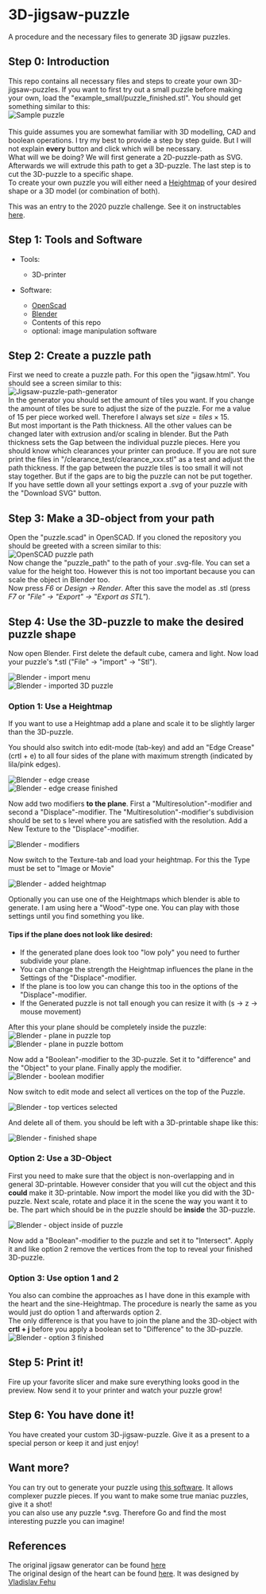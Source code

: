 # 3D-jigsaw-puzzle
A procedure and the necessary files to generate 3D jigsaw puzzles.

## Step 0: Introduction

This repo contains all necessary files and steps to create your own 3D-jigsaw-puzzles.
If you want to first try out a small puzzle before making your own, load the "example_small/puzzle_finished.stl".
You should get something similar to this:<br>
![Sample puzzle](https://github.com/adam-p/markdown-here/raw/master/src/common/images/icon48.png )
<br>
<br>
This guide assumes you are somewhat familiar with 3D modelling, CAD and boolean operations.
I try my best to provide a step by step guide.
But I will not explain **every** button and click which will be necessary.<br>
What will we be doing?
We will first generate a 2D-puzzle-path as SVG.
Afterwards we will extrude this path to get a 3D-puzzle.
The last step is to cut the 3D-puzzle to a specific shape. <br>
To create your own puzzle you will either need a [Heightmap](https://en.wikipedia.org/wiki/Heightmap) of your desired shape or a 3D model (or combination of both).

This was an entry to the 2020 puzzle challenge.
See it on instructables [here]().


## Step 1: Tools and Software

* Tools:
    * 3D-printer

* Software:
  * [OpenScad](https://www.openscad.org/)
  * [Blender](https://www.blender.org/)
  * Contents of this repo
  * optional: image manipulation software

## Step 2: Create a puzzle path
First we need to create a puzzle path.
For this open the "jigsaw.html".
You should see a screen similar to this: <br>
![Jigsaw-puzzle-path-generator](images/jigsaw_puzzle_generator.PNG) <br>
In the generator you should set the amount of tiles you want.
If you change the amount of tiles be sure to adjust the size of the puzzle.
For me a value of 15 per piece worked well.
Therefore I always set $size = tiles \times 15$.<br>
But most important is the Path thickness.
All the other values can be changed later with extrusion and/or scaling in blender.
But the Path thickness sets the Gap between the individual puzzle pieces.
Here you should know which clearances your printer can produce.
If you are not sure print the files in "/clearance_test/clearance_xxx.stl" as a test and adjust the path thickness.
If the gap between the puzzle tiles is too small it will not stay together. But if the gaps are to big the puzzle can not be put together.<br>
If you have settle down all your settings export a .svg of your puzzle with the "Download SVG" button.  


## Step 3: Make a 3D-object from your path
Open the "puzzle.scad" in OpenSCAD.
If you cloned the repository you should be greeted with a screen similar to this:<br>
![OpenSCAD puzzle path](/images/OpenSCAD.PNG)<br>
Now change the "puzzle_path" to the path of your .svg-file.
You can set a value for the height too.
However this is not too important because you can scale the object in Blender too.<br>
Now press *F6* or *Design -> Render*.
After this save the model as .stl (press *F7* or *"File" -> "Export" -> "Export as STL"*).<br>


## Step 4: Use the 3D-puzzle to make the desired puzzle shape
Now open Blender.
First delete the default cube, camera and light.
Now load your puzzle's *.stl ("File" -> "import" -> "Stl").

![Blender - import menu](/images/blender_import.png)<br>
![Blender - imported 3D puzzle](/images/blender_imported.png)<br>

### Option 1: Use a Heightmap
If you want to use a Heightmap add a plane and scale it to be slightly larger than the 3D-puzzle.<br>

You should also switch into edit-mode (tab-key) and add an "Edge Crease" (crtl + e) to all four sides of the plane with maximum strength (indicated by lila/pink edges).<br>

![Blender - edge crease](/images/blender_edge_crease.jpg)<br>
![Blender - edge crease finished](/images/blender_edge_crease_finished.jpg)<br>

Now add two modifiers **to the plane**.
First a "Multiresolution"-modifier and second a "Displace"-modifier.
The "Multiresolution"-modifier's subdivision should be set to s level where you are satisfied with the resolution.
Add a New Texture to the "Displace"-modifier.<br>

![Blender - modifiers](/images/blender_modifiers.jpg)<br>

Now switch to the Texture-tab and load your heightmap.
For this the Type must be set to "Image or Movie"<br>

![Blender - added heightmap](/images/blender_added_heightmap.jpg)<br>

Optionally you can use one of the Heightmaps which blender is able to generate.
I am using here a "Wood"-type one.
You can play with those settings until you find something you like.<br>

#### Tips if the plane does not look like desired:
* If the generated plane does look too "low poly" you need to further subdivide your plane.
* You can change the strength the Heightmap influences the plane in the Settings of the "Displace"-modifier.
* If the plane is too low you can change this too in the options of the "Displace"-modifier.
* If the Generated puzzle is not tall enough you can resize it with (s -> z -> mouse movement)<br>

After this your plane should be completely inside the puzzle:<br>
![Blender - plane in puzzle top](/images/blender_plane_in_puzzle_top.jpg)<br>
![Blender - plane in puzzle bottom](/images/blender_plane_in_puzzle_bottom.jpg)<br>

Now add a "Boolean"-modifier to the 3D-puzzle.
Set it to "difference" and the "Object" to your plane.
Finally apply the modifier.<br>
![Blender - boolean modifier](/images/blender_boolean_modifier.jpg)<br>

Now switch to edit mode and select all vertices on the top of the Puzzle.<br>

![Blender - top vertices selected](/images/blender_top_vertices_selected.jpg)<br>

And delete all of them.
you should be left with a 3D-printable shape like this:<br>

![Blender - finished shape](/images/blender_finished_shape.jpg)<br>


### Option 2: Use a 3D-Object
First you need to make sure that the object is non-overlapping and in general 3D-printable.
However consider that you will cut the object and this **could** make it 3D-printable.
Now import the model like you did with the 3D-puzzle.
Next scale, rotate and place it in the scene the way you want it to be.
The part which should be in the puzzle should be **inside** the 3D-puzzle.<br>

![Blender - object inside of puzzle](/images/blender_object_inside_puzzle.jpg)<br>

Now add a "Boolean"-modifier to the puzzle and set it to "Intersect".
Apply it and like option 2 remove the vertices from the top to reveal your finished 3D-puzzle.


### Option 3: Use option 1 and 2
You also can combine the approaches as I have done in this example with the heart and the sine-Heightmap.
The procedure is nearly the same as you would just do option 1 and afterwards option 2.<br>
The only difference is that you have to join the plane and the 3D-object with **crtl + j** before you apply a boolean set to "Difference" to the 3D-puzzle. <br>
![Blender - option 3 finished](/images/blender_option3_finished.jpg)<br>


## Step 5: Print it!
Fire up your favorite slicer and make sure everything looks good in the preview.
Now send it to your printer and watch your puzzle grow!


## Step 6: You have done it!
You have created your custom 3D-jigsaw-puzzle.
Give it as a present to a special person or keep it and just enjoy!


## Want more?
You can try out to generate your puzzle using [this software](https://github.com/bonniee/svg-puzzle-gen). It allows complexer puzzle pieces. If you want to make some true maniac puzzles, give it a shot!<br>
you can also use any puzzle *.svg. Therefore Go and find the most interesting puzzle you can imagine!


## References
The original jigsaw generator can be found [here](https://community.glowforge.com/t/jigsaw-puzzle-generator/9284) <br>
The original design of the heart can be found [here](https://sketchfab.com/3d-models/love-low-poly-dd3b881a34904991878dc6a5a05aa1f6). It was designed by [Vladislav Fehu](https://sketchfab.com/VladislavFehu)